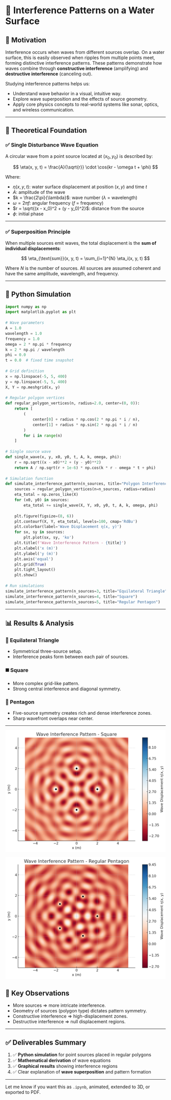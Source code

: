 # 🌊 Interference Patterns on a Water Surface

## 🎯 Motivation

Interference occurs when waves from different sources overlap. On a water surface, this is easily observed when ripples from multiple points meet, forming distinctive interference patterns. These patterns demonstrate how waves combine through **constructive interference** (amplifying) and **destructive interference** (canceling out).

Studying interference patterns helps us:
- Understand wave behavior in a visual, intuitive way.
- Explore wave superposition and the effects of source geometry.
- Apply core physics concepts to real-world systems like sonar, optics, and wireless communication.

---

## 📘 Theoretical Foundation

### ✅ Single Disturbance Wave Equation

A circular wave from a point source located at $(x_0, y_0)$ is described by:

$$
\eta(x, y, t) = \frac{A}{\sqrt{r}} \cdot \cos(kr - \omega t + \phi)
$$

Where:
- $\eta(x, y, t)$: water surface displacement at position $(x, y)$ and time $t$
- $A$: amplitude of the wave  
- $k = \frac{2\pi}{\lambda}$: wave number ($\lambda$ = wavelength)  
- $\omega = 2\pi f$: angular frequency ($f$ = frequency)  
- $r = \sqrt{(x - x_0)^2 + (y - y_0)^2}$: distance from the source  
- $\phi$: initial phase

---

### ✅ Superposition Principle

When multiple sources emit waves, the total displacement is the **sum of individual displacements**:

$$
\eta_{\text{sum}}(x, y, t) = \sum_{i=1}^{N} \eta_i(x, y, t)
$$

Where $N$ is the number of sources. All sources are assumed coherent and have the same amplitude, wavelength, and frequency.

---

## 🧪 Python Simulation

```python
import numpy as np
import matplotlib.pyplot as plt

# Wave parameters
A = 1.0
wavelength = 1.0
frequency = 1.0
omega = 2 * np.pi * frequency
k = 2 * np.pi / wavelength
phi = 0.0
t = 0.0  # fixed time snapshot

# Grid definition
x = np.linspace(-5, 5, 400)
y = np.linspace(-5, 5, 400)
X, Y = np.meshgrid(x, y)

# Regular polygon vertices
def regular_polygon_vertices(n, radius=2.0, center=(0, 0)):
    return [
        (
            center[0] + radius * np.cos(2 * np.pi * i / n),
            center[1] + radius * np.sin(2 * np.pi * i / n)
        )
        for i in range(n)
    ]

# Single source wave
def single_wave(x, y, x0, y0, t, A, k, omega, phi):
    r = np.sqrt((x - x0)**2 + (y - y0)**2)
    return A / np.sqrt(r + 1e-6) * np.cos(k * r - omega * t + phi)

# Simulation function
def simulate_interference_pattern(n_sources, title="Polygon Interference Pattern", radius=2.0, t=0.0):
    sources = regular_polygon_vertices(n=n_sources, radius=radius)
    eta_total = np.zeros_like(X)
    for (x0, y0) in sources:
        eta_total += single_wave(X, Y, x0, y0, t, A, k, omega, phi)

    plt.figure(figsize=(8, 6))
    plt.contourf(X, Y, eta_total, levels=100, cmap='RdBu')
    plt.colorbar(label='Wave Displacement η(x, y)')
    for sx, sy in sources:
        plt.plot(sx, sy, 'ko')
    plt.title(f'Wave Interference Pattern - {title}')
    plt.xlabel('x (m)')
    plt.ylabel('y (m)')
    plt.axis('equal')
    plt.grid(True)
    plt.tight_layout()
    plt.show()

# Run simulations
simulate_interference_pattern(n_sources=3, title="Equilateral Triangle")
simulate_interference_pattern(n_sources=4, title="Square")
simulate_interference_pattern(n_sources=5, title="Regular Pentagon")
```

---

## 📊 Results & Analysis

### 🔺 Equilateral Triangle
- Symmetrical three-source setup.
- Interference peaks form between each pair of sources.

### ◼️ Square
- More complex grid-like pattern.
- Strong central interference and diagonal symmetry.

### 🔷 Pentagon
- Five-source symmetry creates rich and dense interference zones.
- Sharp wavefront overlaps near center.

---

![alt text](image.png)




![alt text](image-2.png)

## 🎯 Key Observations

- More sources $\Rightarrow$ more intricate interference.
- Geometry of sources (polygon type) dictates pattern symmetry.
- Constructive interference $\Rightarrow$ high-displacement zones.
- Destructive interference $\Rightarrow$ null displacement regions.

---

## ✅ Deliverables Summary

1. ✅ **Python simulation** for point sources placed in regular polygons  
2. ✅ **Mathematical derivation** of wave equations  
3. ✅ **Graphical results** showing interference regions  
4. ✅ Clear explanation of **wave superposition** and pattern formation

---

Let me know if you want this as `.ipynb`, animated, extended to 3D, or exported to PDF.
